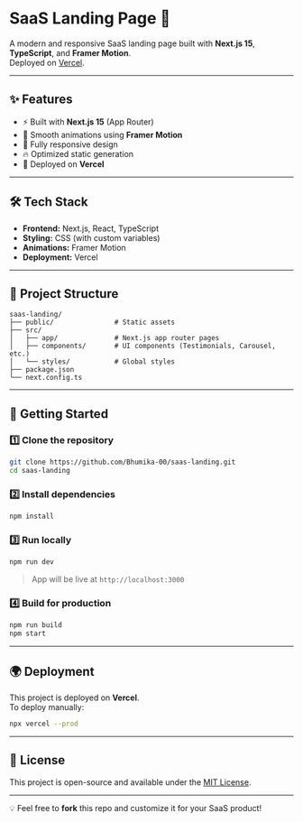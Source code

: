 # SaaS Landing Page 🚀

A modern and responsive SaaS landing page built with **Next.js 15**, **TypeScript**, and **Framer Motion**.  
Deployed on [Vercel](https://saas-landing-eight-cyan.vercel.app/).

---

## ✨ Features

- ⚡ Built with **Next.js 15** (App Router)
- 🎨 Smooth animations using **Framer Motion**
- 📱 Fully responsive design
- 🔥 Optimized static generation
- 🚀 Deployed on **Vercel**

---

## 🛠️ Tech Stack

- **Frontend:** Next.js, React, TypeScript  
- **Styling:** CSS (with custom variables)  
- **Animations:** Framer Motion  
- **Deployment:** Vercel  

---

## 📂 Project Structure

```
saas-landing/
├── public/               # Static assets
├── src/
│   ├── app/              # Next.js app router pages
│   ├── components/       # UI components (Testimonials, Carousel, etc.)
│   └── styles/           # Global styles
├── package.json
└── next.config.ts
```

---

## 🚀 Getting Started

### 1️⃣ Clone the repository
```bash
git clone https://github.com/Bhumika-00/saas-landing.git
cd saas-landing
```

### 2️⃣ Install dependencies
```bash
npm install
```

### 3️⃣ Run locally
```bash
npm run dev
```
> App will be live at `http://localhost:3000`

### 4️⃣ Build for production
```bash
npm run build
npm start
```

---

## 🌍 Deployment

This project is deployed on **Vercel**.  
To deploy manually:
```bash
npx vercel --prod
```

---



## 📝 License

This project is open-source and available under the [MIT License](LICENSE).

---
💡 Feel free to **fork** this repo and customize it for your SaaS product!
